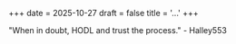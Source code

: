 +++
date = 2025-10-27
draft = false
title = '...'
+++

"When in doubt, HODL and trust the process." - Halley553